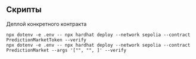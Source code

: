 ## Скрипты

Деплой конкретного контракта
```shell
npx dotenv -e .env -- npx hardhat deploy --network sepolia --contract PredictionMarketToken --verify
npx dotenv -e .env -- npx hardhat deploy --network sepolia --contract PredictionMarket --args '["", "", ]' --verify
```